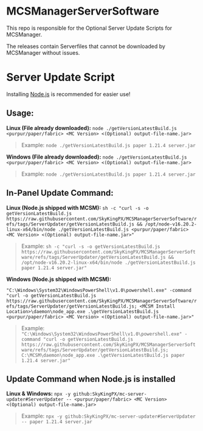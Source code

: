 # MCSManagerServerSoftware
This repo is responsible for the Optional Server Update Scripts for MCSManager.

The releases contain Serverfiles that cannot be downloaded by MCSManager without issues.

# Server Update Script

Installing [Node.js](https://nodejs.org/en/download/) is recommended for easier use!

## Usage:
**Linux (File already downloaded):**
`node ./getVersionLatestBuild.js <purpur/paper/fabric> <MC Version> <(Optional) output-file-name.jar>`
> Example:
> `node ./getVersionLatestBuild.js paper 1.21.4 server.jar`

**Windows (File already downloaded):**
`node ./getVersionLatestBuild.js <purpur/paper/fabric> <MC Version> <(Optional) output-file-name.jar>`
> Example:
> `node ./getVersionLatestBuild.js paper 1.21.4 server.jar`

## In-Panel Update Command:
**Linux (Node.js shipped with MCSM):**
`sh -c "curl -s -o getVersionLatestBuild.js https://raw.githubusercontent.com/SkyKingPX/MCSManagerServerSoftware/refs/tags/ServerUpdater/getVersionLatestBuild.js && /opt/node-v16.20.2-linux-x64/bin/node ./getVersionLatestBuild.js <purpur/paper/fabric> <MC Version> <(Optional) output-file-name.jar>"`
> Example:
> `sh -c "curl -s -o getVersionLatestBuild.js https://raw.githubusercontent.com/SkyKingPX/MCSManagerServerSoftware/refs/tags/ServerUpdater/getVersionLatestBuild.js && /opt/node-v16.20.2-linux-x64/bin/node ./getVersionLatestBuild.js paper 1.21.4 server.jar"`

**Windows (Node.js shipped with MCSM):**

`"C:\Windows\System32\WindowsPowerShell\v1.0\powershell.exe" -command "curl -o getVersionLatestBuild.js https://raw.githubusercontent.com/SkyKingPX/MCSManagerServerSoftware/refs/tags/ServerUpdater/getVersionLatestBuild.js; <MCSM Install Location>\daemon\node_app.exe .\getVersionLatestBuild.js <purpur/paper/fabric> <MC Version> <(Optional) output-file-name.jar>"`
> Example:
> `"C:\Windows\System32\WindowsPowerShell\v1.0\powershell.exe" -command "curl -o getVersionLatestBuild.js https://raw.githubusercontent.com/SkyKingPX/MCSManagerServerSoftware/refs/tags/ServerUpdater/getVersionLatestBuild.js; C:\MCSM\daemon\node_app.exe .\getVersionLatestBuild.js paper 1.21.4 server.jar"`

## Update Command when Node.js is installed
**Linux & Windows:**
`npx -y github:SkyKingPX/mc-server-updater#ServerUpdater -- <purpur/paper/fabric> <MC Version> <(Optional) output-file-name.jar>`
> Example:
> `npx -y github:SkyKingPX/mc-server-updater#ServerUpdater -- paper 1.21.4 server.jar`